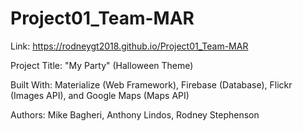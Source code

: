 # Project01_Team-MAR

Link:  https://rodneygt2018.github.io/Project01_Team-MAR

Project Title: 
"My Party" (Halloween Theme)

Built With:
Materialize (Web Framework),
Firebase (Database),
Flickr (Images API), and 
Google Maps (Maps API)

Authors: 
Mike Bagheri,
Anthony Lindos,
Rodney Stephenson


